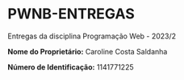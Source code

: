 # PWNB-ENTREGAS
Entregas da disciplina Programação Web - 2023/2

**Nome do Proprietário:** Caroline Costa Saldanha

**Número de Identificação:** 1141771225

